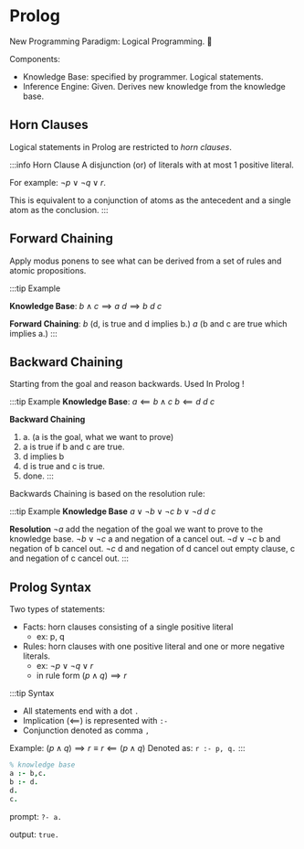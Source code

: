 # Prolog

New Programming Paradigm: Logical Programming. :dancer:

Components:
+ Knowledge Base: specified by programmer. Logical statements.
+ Inference Engine: Given. Derives new knowledge from the knowledge base.


## Horn Clauses

Logical statements in Prolog are restricted to *horn clauses*.

:::info Horn Clause
A disjunction (or) of literals with at most 1 positive literal.

For example: $\neg p \vee \neg q \vee r$.

This is equivalent to a conjunction of atoms as the antecedent and a single atom as the conclusion.
:::


## Forward Chaining

Apply modus ponens to see what can be derived from a set of rules and atomic propositions.

:::tip Example

**Knowledge Base**:
$b \wedge c \implies a$
$d \implies b$
$d$
$c$

**Forward Chaining**:
$b$ (d, is true and d implies b.)
$a$ (b and c are true which implies a.)
:::


## Backward Chaining
Starting from the goal and reason backwards.
Used In Prolog !

:::tip Example
**Knowledge Base**:
$a \impliedby b \wedge c$
$b \impliedby d$
$d$
$c$

**Backward Chaining**
1. a. (a is the goal, what we want to prove)
2. a is true if b and c are true.
3. d implies b
4. d is true and c is true.
5. done.
:::

Backwards Chaining is based on the resolution rule:

:::tip Example
**Knowledge Base**
$a \vee \neg b \vee \neg c$
$b \vee \neg d$
$d$
$c$

**Resolution**
$\neg a$ add the negation of the goal we want to prove to the knowledge base.
$\neg b \vee \neg c$ a and negation of a cancel out.
$\neg d \vee \neg c$ b and negation of b cancel out.
$\neg c$ d and negation of d cancel out
empty clause, c and negation of c cancel out.
:::


## Prolog Syntax
Two types of statements:
+ Facts: horn clauses consisting of a single positive literal
    + ex: p, q
+ Rules: horn clauses with one positive literal and one or more negative literals.
    + ex: $\neg p \vee \neg q \vee r$
    + in rule form $(p \wedge q) \implies r$


:::tip Syntax
+ All statements end with a dot `.`
+ Implication ($\impliedby$) is represented with `:-`
+ Conjunction denoted as comma `,`

Example:
$(p \wedge q) \implies r \equiv r \impliedby (p \wedge q)$
Denoted as: `r :- p, q.`
:::

```prolog
% knowledge base
a :- b,c.
b :- d.
d.
c.
```

prompt:
`?- a.`

output:
`true.`